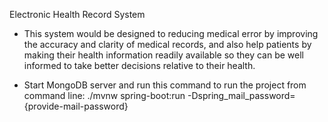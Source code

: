 Electronic Health Record System

- This system would be designed to reducing medical error by improving the accuracy and clarity of medical records, and also help patients by making their health information readily available so they can be well informed to take better decisions relative to their health.

- Start MongoDB server and run this command to run the project from command line: 
./mvnw spring-boot:run -Dspring_mail_password={provide-mail-password}


